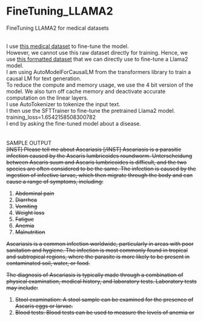 # FineTuning_LLAMA2
FineTuning LLAMA2 for medical datasets

<br> I use [this medical dataset](https://huggingface.co/datasets/gamino/wiki_medical_terms/viewer/default/train?p=68) to fine-tune the model.
<br> However, we cannot use this raw dataset directly for training. Hence, we use [this formatted dataset](https://huggingface.co/datasets/aboonaji/wiki_medical_terms_llam2_format) that we can directly use to fine-tune a Llama2 model.
<br> I am using AutoModelForCausalLM from the transformers library to train a causal LM for text generation. 
<br> To reduce the compute and memory usage, we use the 4 bit version of the model. We also turn off cache memory and deactivate accurate computation on the linear layers.
<br> I use AutoTokenizer to tokenize the input text.
<br> I then use the SFTTrainer to fine-tune the pretrained Llama2 model. 
<br> training_loss=1.6542158508300782
<br> I end by asking the fine-tuned model about a disease.
<br>
<br>
<br> SAMPLE OUTPUT
<br> <s>[INST] Please tell me about Ascariasis [/INST]  Ascariasis is a parasitic infection caused by the Ascaris lumbricoides roundworm. Unterscheidung between Ascaris suum and Ascaris lumbricoides is difficult, and the two species are often considered to be the same. The infection is caused by the ingestion of infective larvae, which then migrate through the body and can cause a range of symptoms, including:

1. Abdominal pain
2. Diarrhea
3. Vomiting
4. Weight loss
5. Fatigue
6. Anemia
7. Malnutrition

Ascariasis is a common infection worldwide, particularly in areas with poor sanitation and hygiene. The infection is most commonly found in tropical and subtropical regions, where the parasite is more likely to be present in contaminated soil, water, or food.

The diagnosis of Ascariasis is typically made through a combination of physical examination, medical history, and laboratory tests. Laboratory tests may include:

1. Stool examination: A stool sample can be examined for the presence of Ascaris eggs or larvae.
2. Blood tests: Blood tests can be used to measure the levels of anemia or
